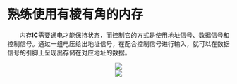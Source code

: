 # 熟练使用有棱有角的内存

&nbsp;&nbsp;&nbsp;&nbsp;&nbsp;&nbsp;&nbsp;内存**IC**需要通电才能保持状态，而控制它的方式是使用地址信号、数据信号和控制信号。通过一组电压给出地址信号，在配合控制信号进行输入，就可以在数据信号的引脚上呈现出存储在对应地址的数据。

<center>
<img src="https://weipeng2k.github.io/hot-wind/resources/program-how-to-run-04/chapter-4-1.jpg" />
</center>
<center>
<img src="https://weipeng2k.github.io/hot-wind/resources/program-how-to-run-04/chapter-4-2.jpg" />
</center>
